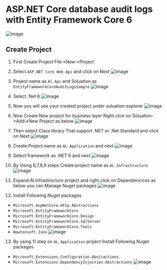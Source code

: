 # ASP.NET Core database audit logs with Entity Framework Core 6

![image](https://github.com/PasinduUmayanga/EntityFrameworkCoreAuditLogsSample/assets/21302583/77f377f3-e6e7-4aea-b315-3536cb397238)

## Create Project

01. First Create Project File->New->Project
02. Select `ASP.NET Core Web Api` and click on Next
![image](https://github.com/PasinduUmayanga/EntityFrameworkCoreAuditLogsSample/assets/21302583/9b649899-61d2-4c19-b824-b29de972fd47)

03.  Project name as `Al.Api` and Soluation as `EntityFrameworkCoreAuditLogsSample`
![image](https://github.com/PasinduUmayanga/EntityFrameworkCoreAuditLogsSample/assets/21302583/e4096757-d8d2-433f-a8f1-5820725a8653)

04. Select .Net 6 
![image](https://github.com/PasinduUmayanga/EntityFrameworkCoreAuditLogsSample/assets/21302583/b0edf8ab-3ec7-4f10-a5b4-77227df28201)

05. Now you will see your created project under soluation explorer
![image](https://github.com/PasinduUmayanga/EntityFrameworkCoreAuditLogsSample/assets/21302583/84833136-0382-4817-ab29-c4a224fce7ec)

06. Now Create New project for business layer Right click on Soluation->Add->New Project as below
![image](https://github.com/PasinduUmayanga/EntityFrameworkCoreAuditLogsSample/assets/21302583/66c00edb-888f-4622-995d-12e2c239f093)

07. Then select Class library That support .NET or .Net Standard and click on Next
![image](https://github.com/PasinduUmayanga/EntityFrameworkCoreAuditLogsSample/assets/21302583/0f7dffad-e301-42d5-af03-db215ff9fce9)

08. Create Project name as `AL.Application` and next
![image](https://github.com/PasinduUmayanga/EntityFrameworkCoreAuditLogsSample/assets/21302583/7fb529ba-937e-49c4-b369-ab846f168045)

09. Select framework as .NET 6 and next
![image](https://github.com/PasinduUmayanga/EntityFrameworkCoreAuditLogsSample/assets/21302583/e7226d10-a6ae-44ef-8544-b622dd50ef9f)

10. By Using 6,7,8,9 steps Create project name as `AL.Infrastructure`
![image](https://github.com/PasinduUmayanga/EntityFrameworkCoreAuditLogsSample/assets/21302583/24671d52-180e-4c86-ae06-fc436331d55f)

11. Expand Al.Infrastructure project and right click on Dependencices as below you can Manage Nuget packages
![image](https://github.com/PasinduUmayanga/EntityFrameworkCoreAuditLogsSample/assets/21302583/7f042170-b49a-4be4-9514-2b740dfaac95)

12. Install Following Nuget packages
- `Microsoft.AspNetCore.Http.Abstractions`
- `Microsoft.EntityFrameworkCore`
- `Microsoft.EntityFrameworkCore.Design`
- `Microsoft.EntityFrameworkCore.SqlServer`
- `Microsoft.EntityFrameworkCore.Tools`
- `Newtonsoft.Json`
![image](https://github.com/PasinduUmayanga/EntityFrameworkCoreAuditLogsSample/assets/21302583/b520dd79-5505-4f98-8e69-e776f2644165)

13. By using 11 step on `AL.Application` project Install Following Nuget packages
-  `Microsoft.Extensions.Configuration.Abstractions`
-  `Microsoft.Extensions.DependencyInjection.Abstractions`
![image](https://github.com/PasinduUmayanga/EntityFrameworkCoreAuditLogsSample/assets/21302583/e5edb205-084f-4ed5-8f44-3bca578f26b1)












 
